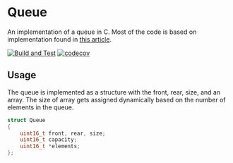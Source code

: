 # Queue

An implementation of a queue in C. Most of the code is based on implementation 
found in [this article](https://www.geeksforgeeks.org/queue-set-1introduction-and-array-implementation/).

[![Build and Test](https://github.com/usmanmehmood55/queue/actions/workflows/build_and_test.yml/badge.svg)](https://github.com/usmanmehmood55/queue/actions/workflows/build_and_test.yml)
[![codecov](https://codecov.io/gh/usmanmehmood55/queue/graph/badge.svg?token=XK0MXKCR5N)](https://codecov.io/gh/usmanmehmood55/queue)

## Usage
The queue is implemented as a structure with the front, rear, size, and an array.
The size of array gets assigned dynamically based on the number of elements in 
the queue.

```c
struct Queue
{
    uint16_t front, rear, size;
    uint16_t capacity;
    uint16_t *elements;
};
```